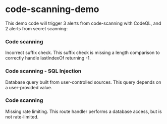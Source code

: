 # code-scanning-demo

This demo code will trigger 3 alerts from code-scanning with CodeQL, and 2 alerts from secret scanning:

### Code scanning
Incorrect suffix check. This suffix check is missing a length comparison to correctly handle lastIndexOf returning -1.

### Code scanning - SQL Injection
Database query built from user-controlled sources. This query depends on a user-provided value.

### Code scanning
Missing rate limiting. This route handler performs a database access, but is not rate-limited.

